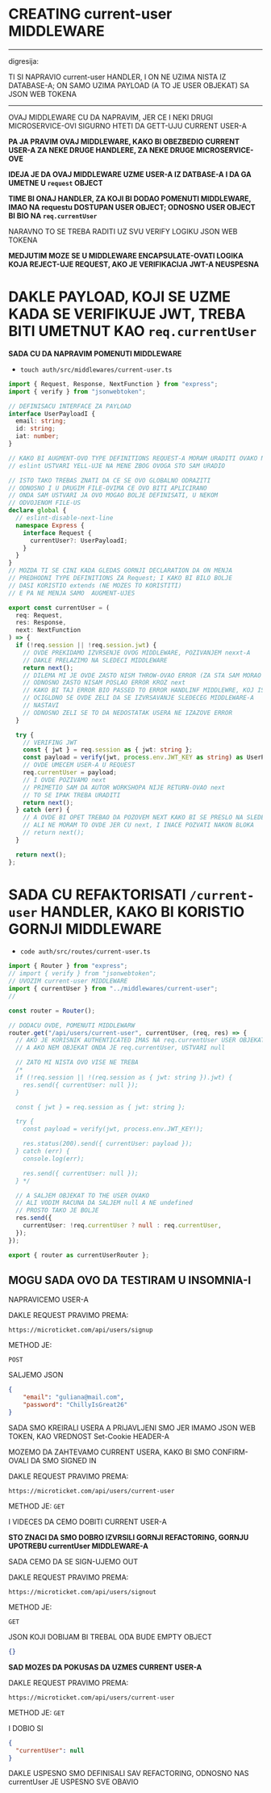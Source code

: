 # CREATING current-user MIDDLEWARE

***

digresija:

TI SI NAPRAVIO current-user HANDLER, I ON NE UZIMA NISTA IZ DATABASE-A; ON SAMO UZIMA PAYLOAD (A TO JE USER OBJEKAT) SA JSON WEB TOKENA

***

OVAJ MIDDLEWARE CU DA NAPRAVIM, JER CE I NEKI DRUGI MICROSERVICE-OVI SIGURNO HTETI DA GETT-UJU CURRENT USER-A

**PA JA PRAVIM OVAJ MIDDLEWARE, KAKO BI OBEZBEDIO CURRENT USER-A ZA NEKE DRUGE HANDLERE, ZA NEKE DRUGE MICROSERVICE-OVE**

**IDEJA JE DA OVAJ MIDDLEWARE UZME USER-A IZ DATBASE-A I DA GA UMETNE U `request` OBJECT**

**TIME BI ONAJ HANDLER, ZA KOJI BI DODAO POMENUTI MIDDLEWARE, IMAO NA requestu DOSTUPAN USER OBJECT; ODNOSNO USER OBJECT BI BIO NA `req.currentUser`**

NARAVNO TO SE TREBA RADITI UZ SVU VERIFY LOGIKU JSON WEB TOKENA

**MEDJUTIM MOZE SE U MIDDLEWARE ENCAPSULATE-OVATI LOGIKA KOJA REJECT-UJE REQUEST, AKO JE VERIFIKACIJA JWT-A NEUSPESNA**

# DAKLE PAYLOAD, KOJI SE UZME KADA SE VERIFIKUJE JWT, TREBA BITI UMETNUT KAO `req.currentUser`

**SADA CU DA NAPRAVIM POMENUTI MIDDLEWARE**

- `touch auth/src/middlewares/current-user.ts`

```ts
import { Request, Response, NextFunction } from "express";
import { verify } from "jsonwebtoken";

// DEFINISACU INTERFACE ZA PAYLOAD
interface UserPayloadI {
  email: string;
  id: string;
  iat: number;
}

// KAKO BI AUGMENT-OVO TYPE DEFINITIONS REQUEST-A MORAM URADITI OVAKO NESTO
// eslint USTVARI YELL-UJE NA MENE ZBOG OVOGA STO SAM URADIO

// ISTO TAKO TREBAS ZNATI DA CE SE OVO GLOBALNO ODRAZITI
// ODNOSNO I U DRUGIM FILE-OVIMA CE OVO BITI APLICIRANO
// ONDA SAM USTVARI JA OVO MOGAO BOLJE DEFINISATI, U NEKOM
// ODVOJENOM FILE-US 
declare global {
  // eslint-disable-next-line
  namespace Express {
    interface Request {
      currentUser?: UserPayloadI;
    }
  }
}
// MOZDA TI SE CINI KADA GLEDAS GORNJI DECLARATION DA ON MENJA
// PREDHODNI TYPE DEFINITIONS ZA Request; I KAKO BI BILO BOLJE
// DASI KORISTIO extends (NE MOZES TO KORISTITI)
// E PA NE MENJA SAMO  AUGMENT-UJES

export const currentUser = (
  req: Request,
  res: Response,
  next: NextFunction
) => {
  if (!req.session || !req.session.jwt) {
    // OVDE PREKIDAMO IZVRSENJE OVOG MIDDLEWARE, POZIVANJEM nexxt-A
    // DAKLE PRELAZIMO NA SLEDECI MIDDLEWARE
    return next();
    // DILEMA MI JE OVDE ZASTO NISM THROW-OVAO ERROR (ZA STA SAM MORAO KORISTITI express-async-errors)
    // ODNOSNO ZASTO NISAM POSLAO ERROR KROZ next
    // KAKO BI TAJ ERROR BIO PASSED TO ERROR HANDLINF MIDDLEWRE, KOJ ISAM WIRE-OVAO
    // OCIGLDNO SE OVDE ZELI DA SE IZVRSAVANJE SLEDECEG MIDDLEWARE-A
    // NASTAVI
    // ODNOSNO ZELI SE TO DA NEDOSTATAK USERA NE IZAZOVE ERROR
  }

  try {
    // VERIFING JWT
    const { jwt } = req.session as { jwt: string };
    const payload = verify(jwt, process.env.JWT_KEY as string) as UserPayloadI;
    // OVDE UMECEM USER-A U REQUEST
    req.currentUser = payload;
    // I OVDE POZIVAMO next
    // PRIMETIO SAM DA AUTOR WORKSHOPA NIJE RETURN-OVAO next
    // TO SE IPAK TREBA URADITI
    return next();
  } catch (err) {
    // A OVDE BI OPET TREBAO DA POZOVEM NEXT KAKO BI SE PRESLO NA SLEDECI MIDDLEWARE
    // ALI NE MORAM TO OVDE JER CU next, I INACE POZVATI NAKON BLOKA
    // return next();
  }

  return next();
};
```

# SADA CU REFAKTORISATI `/current-user` HANDLER, KAKO BI KORISTIO GORNJI MIDDLEWARE

- `code auth/src/routes/current-user.ts`

```ts
import { Router } from "express";
// import { verify } from "jsonwebtoken";
// UVOZIM current-user MIDDLEWARE
import { currentUser } from "../middlewares/current-user";
//

const router = Router();

// DODACU OVDE, POMENUTI MIDDLEWARW
router.get("/api/users/current-user", currentUser, (req, res) => {
  // AKO JE KORISNIK AUTHENTICATED IMAS NA req.currentUser USER OBJEKAT
  // A AKO NEM OBJEKAT ONDA JE req.currentUser, USTVARI null

  // ZATO MI NISTA OVO VISE NE TREBA
  /*
  if (!req.session || !(req.session as { jwt: string }).jwt) {
    res.send({ currentUser: null });
  }

  const { jwt } = req.session as { jwt: string };

  try {
    const payload = verify(jwt, process.env.JWT_KEY!);

    res.status(200).send({ currentUser: payload });
  } catch (err) {
    console.log(err);

    res.send({ currentUser: null });
  } */

  // A SALJEM OBJEKAT TO THE USER OVAKO
  // ALI VODIM RACUNA DA SALJEM null A NE undefined
  // PROSTO TAKO JE BOLJE
  res.send({
    currentUser: !req.currentUser ? null : req.currentUser,
  });
});

export { router as currentUserRouter };

```

## MOGU SADA OVO DA TESTIRAM U INSOMNIA-I

NAPRAVICEMO USER-A

DAKLE REQUEST PRAVIMO PREMA:

`https://microticket.com/api/users/signup`

METHOD JE:

`POST`

SALJEMO JSON

```json
{
	"email": "guliana@mail.com",
	"password": "ChillyIsGreat26"
}
```

SADA SMO KREIRALI USERA A PRIJAVLJENI SMO JER IMAMO JSON WEB TOKEN, KAO VREDNOST Set-Cookie HEADER-A

MOZEMO DA ZAHTEVAMO CURRENT USERA, KAKO BI SMO CONFIRM-OVALI DA SMO SIGNED IN

DAKLE REQUEST PRAVIMO PREMA:

`https://microticket.com/api/users/current-user`

METHOD JE: `GET`

I VIDECES DA CEMO DOBITI CURRENT USER-A

**STO ZNACI DA SMO DOBRO IZVRSILI GORNJI REFACTORING, GORNJU UPOTREBU currentUser MIDDLEWARE-A**

SADA CEMO DA SE SIGN-UJEMO OUT

DAKLE REQUEST PRAVIMO PREMA:

`https://microticket.com/api/users/signout`

METHOD JE:

`GET`

JSON KOJI DOBIJAM BI TREBAL ODA BUDE EMPTY OBJECT

```json
{}
```

**SAD MOZES DA POKUSAS DA UZMES CURRENT USER-A**

DAKLE REQUEST PRAVIMO PREMA:

`https://microticket.com/api/users/current-user`

METHOD JE: `GET`

I DOBIO SI

```json
{
  "currentUser": null
}
```

DAKLE USPESNO SMO DEFINISALI SAV REFACTORING, ODNOSNO NAS currentUser JE USPESNO SVE OBAVIO
